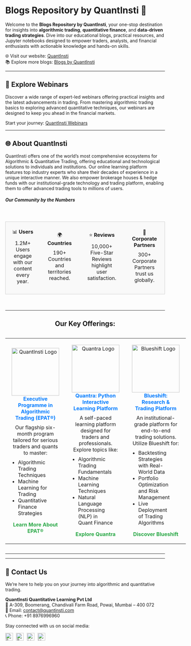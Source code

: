 # Blogs Repository by QuantInsti 📘

Welcome to the **Blogs Repository by QuantInsti**, your one-stop destination for insights into **algorithmic trading**, **quantitative finance**, and **data-driven trading strategies**. Dive into our educational blogs, practical resources, and Jupyter notebooks designed to empower traders, analysts, and financial enthusiasts with actionable knowledge and hands-on skills.

🌐 Visit our website: [QuantInsti](https://www.quantinsti.com)  
📚 Explore more blogs: [Blogs by QuantInsti](https://blog.quantinsti.com/)

---

## 📖 Explore Webinars

Discover a wide range of expert-led webinars offering practical insights and the latest advancements in trading. From mastering algorithmic trading basics to exploring advanced quantitative techniques, our webinars are designed to keep you ahead in the financial markets.

Start your journey: [QuantInsti Webinars](https://blog.quantinsti.com/tag/webinars/)

---
## 🌐 About QuantInsti

QuantInsti offers one of the world’s most comprehensive ecosystems for Algorithmic & Quantitative Trading, offering educational and technological solutions to individuals and institutions. Our online learning platform features top industry experts who share their decades of experience in a unique interactive manner. We also empower brokerage houses & hedge funds with our institutional-grade technology and trading platform, enabling them to offer advanced trading tools to millions of users.  

##### **Our Community by the Numbers**
<div style="display: inline-block; text-align: center; width: 100%; margin: 20px auto;">
  <table style="border-collapse: collapse; width: 100%; text-align: center;">
    <tr style="background-color: #f9f9f9; border: 1px solid #ccc;">
      <td align="center" style="padding: 20px;">
        📊 <strong>Users</strong>
        <br>
        <p style="margin: 10px 0;">1.2M+ Users engage with our content every year.</p>
      </td>
      <td align="center" style="padding: 20px;">
        🌍 <strong>Countries</strong>
        <br>
        <p style="margin: 10px 0;">190+ Countries and territories reached.</p>
      </td>
      <td align="center" style="padding: 20px;">
        ⭐ <strong>Reviews</strong>
        <br>
        <p style="margin: 10px 0;">10,000+ Five-Star Reviews highlight user satisfaction.</p>
      </td>
      <td align="center" style="padding: 20px;">
        🤝 <strong>Corporate Partners</strong>
        <br>
        <p style="margin: 10px 0;">300+ Corporate Partners trust us globally.</p>
      </td>
    </tr>
  </table>
</div>


---


<div align="center">
  <h2>Our Key Offerings:</h2>
  <div style="display: inline-block; text-align: center;">
    <table>
      <tr>
        <!-- EPAT -->
        <td align="center" style="padding: 20px; text-align: center;">
          <img src="https://dt99qig9iutro.cloudfront.net/production/images/header-logo-green.png" alt="QuantInsti Logo" width="150"/>
          <br>
          <a href="https://www.quantinsti.com/epat" style="font-weight: bold; text-decoration: none; color: #007BFF;">Executive Programme in Algorithmic Trading (EPAT®)</a>
          <br>
          <p style="margin: 10px 0; text-align: center;">
            Our flagship six-month program tailored for serious traders and quants to master:
            <ul style="text-align: left; margin: 10px auto; padding: 0 20px;">
              <li>Algorithmic Trading Techniques</li>
              <li>Machine Learning for Trading</li>
              <li>Quantitative Finance Strategies</li>
            </ul>
          </p>
          <a href="https://www.quantinsti.com/epat" style="text-decoration: none; color: #28a745; font-weight: bold;">Learn More About EPAT®</a>
        </td>
        <!-- Quantra -->
        <td align="center" style="padding: 20px; text-align: center;">
          <img src="https://quantra.quantinsti.com/images/img_logo.svg" alt="Quantra Logo" width="150"/>
          <br>
          <a href="https://quantra.quantinsti.com/" style="font-weight: bold; text-decoration: none; color: #007BFF;">Quantra: Python Interactive Learning Platform</a>
          <br>
          <p style="margin: 10px 0; text-align: center;">
            A self-paced learning platform designed for traders and professionals. Explore topics like:
            <ul style="text-align: left; margin: 10px auto; padding: 0 20px;">
              <li>Algorithmic Trading Fundamentals</li>
              <li>Machine Learning Techniques</li>
              <li>Natural Language Processing (NLP) in Quant Finance</li>
            </ul>
          </p>
          <a href="https://quantra.quantinsti.com/" style="text-decoration: none; color: #28a745; font-weight: bold;">Explore Quantra</a>
        </td>
        <!-- Blueshift -->
        <td align="center" style="padding: 20px; text-align: center;">
          <img src="https://www.quantinsti.com/images/blueshift/blueshift-logo.png" alt="Blueshift Logo" width="150"/>
          <br>
          <a href="https://blueshift.quantinsti.com/" style="font-weight: bold; text-decoration: none; color: #007BFF;">Blueshift: Research & Trading Platform</a>
          <br>
          <p style="margin: 10px 0; text-align: center;">
            An institutional-grade platform for end-to-end trading solutions. Utilize Blueshift for:
            <ul style="text-align: left; margin: 10px auto; padding: 0 20px;">
              <li>Backtesting Strategies with Real-World Data</li>
              <li>Portfolio Optimization and Risk Management</li>
              <li>Live Deployment of Trading Algorithms</li>
            </ul>
          </p>
          <a href="https://blueshift.quantinsti.com/" style="text-decoration: none; color: #28a745; font-weight: bold;">Discover Blueshift</a>
        </td>
      </tr>
    </table>
  </div>
</div>

---
---

## 📩 Contact Us

We’re here to help you on your journey into algorithmic and quantitative trading.  

**QuantInsti Quantitative Learning Pvt Ltd**  
📍 A-309, Boomerang, Chandivali Farm Road, Powai, Mumbai – 400 072  
📧 Email: [contact@quantinsti.com](mailto:contact@quantinsti.com)  
📞 Phone: +91 8976996960  

Stay connected with us on social media:  
<div style="display: flex; gap: 10px;">
  <a href="https://www.facebook.com/quantinsti">
    <img width="24" src="https://user-images.githubusercontent.com/16116886/40958262-42153650-68b6-11e8-860e-d79237a89247.png" alt="Facebook"/>
  </a>
  <a href="https://twitter.com/quantinsti/">
    <img width="24" src="https://user-images.githubusercontent.com/16116886/40958261-41ee1d0e-68b6-11e8-8d65-c07c52758aee.png" alt="Twitter"/>
  </a>
  <a href="https://www.linkedin.com/company/quantinsti">
    <img width="24" src="https://user-images.githubusercontent.com/16116886/40958260-41c596a4-68b6-11e8-9bef-1420ea381b26.png" alt="LinkedIn"/>
  </a>
  <a href="https://www.youtube.com/user/quantinsti">
    <img width="24" src="https://user-images.githubusercontent.com/16116886/40958257-415647ea-68b6-11e8-892d-8a1425e79e58.png" alt="YouTube"/>
  </a>
</div>
